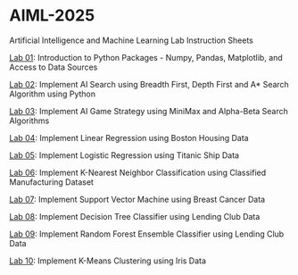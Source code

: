 # AIML-2025
Artificial Intelligence and Machine Learning Lab Instruction Sheets

[Lab 01](https://github.com/akki-kittu/AIML_2303A52027/blob/main/Lab%20-%2001.ipynb): Introduction to Python Packages - Numpy, Pandas, Matplotlib, and Access to Data Sources

[Lab 02](https://github.com/akki-kittu/AIML_2303A52027/blob/main/AIML_Lab_02.ipynb): Implement AI Search using Breadth First, Depth First and A* Search Algorithm using Python

[Lab 03](https://github.com/akki-kittu/AIML_2303A52027/blob/main/Lab%20-%2003.ipynb): Implement AI Game Strategy using MiniMax and Alpha-Beta Search Algorithms

[Lab 04](https://github.com/akki-kittu/AIML_2303A52027/blob/main/LAB%20-%2004.ipynb): Implement Linear Regression using Boston Housing Data

[Lab 05](): Implement Logistic Regression using Titanic Ship Data

[Lab 06](): Implement K-Nearest Neighbor Classification using Classified Manufacturing Dataset

[Lab 07](): Implement Support Vector Machine using Breast Cancer Data

[Lab 08](): Implement Decision Tree Classifier using Lending Club Data

[Lab 09](): Implement Random Forest Ensemble Classifier using Lending Club Data

[Lab 10](): Implement K-Means Clustering using Iris Data
